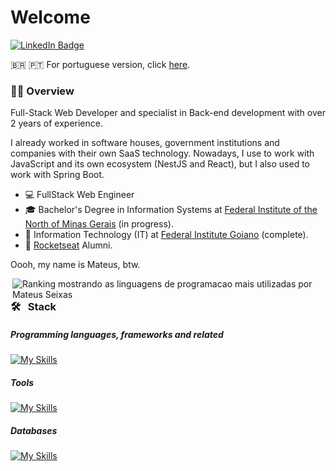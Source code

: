 # Welcome

[![LinkedIn Badge](https://img.shields.io/badge/LinkedIn-0077B5?style=for-the-badge&logo=linkedin)](https://www.linkedin.com/in/mateuseixas/)

🇧🇷 🇵🇹 For portuguese version, click [here](./README-PT.md).

### 👋🏼 Overview

Full-Stack Web Developer and specialist in Back-end development with over 2 years of experience.

I already worked in software houses, government institutions and companies with their own SaaS technology. Nowadays, I use to work with JavaScript and its own ecosystem (NestJS and React), but I also used to work with Spring Boot.

- 💻 FullStack Web Engineer
- 🎓 Bachelor's Degree in Information Systems at [Federal Institute of the North of Minas Gerais](https://ifnmg.edu.br/januaria) (in progress).
- 💾 Information Technology (IT) at [Federal Institute Goiano](https://ifgoiano.edu.br/urutai) (complete).
- 🚀 [Rocketseat](https://www.rocketseat.com.br/) Alumni.

Oooh, my name is Mateus, btw.

<div>
  <img align="right"
    src="https://github-readme-stats.vercel.app/api/top-langs/?username=Seiixas&layout=compact&langs_count=10&theme=radical"
    alt="Ranking mostrando as linguagens de programacao mais utilizadas por Mateus Seixas">
</div>

<div align="left">

### 🛠 &nbsp; Stack

##### Programming languages, frameworks and related

[![My Skills](https://skillicons.dev/icons?i=js,ts,java,nodejs,spring)](https://skillicons.dev)

##### Tools

[![My Skills](https://skillicons.dev/icons?i=docker,git,bash,vscode,linux&theme=dark)](https://skillicons.dev)

##### Databases

[![My Skills](https://skillicons.dev/icons?i=postgres,mysql,sqlite&theme=dark)](https://skillicons.dev)

</div>
